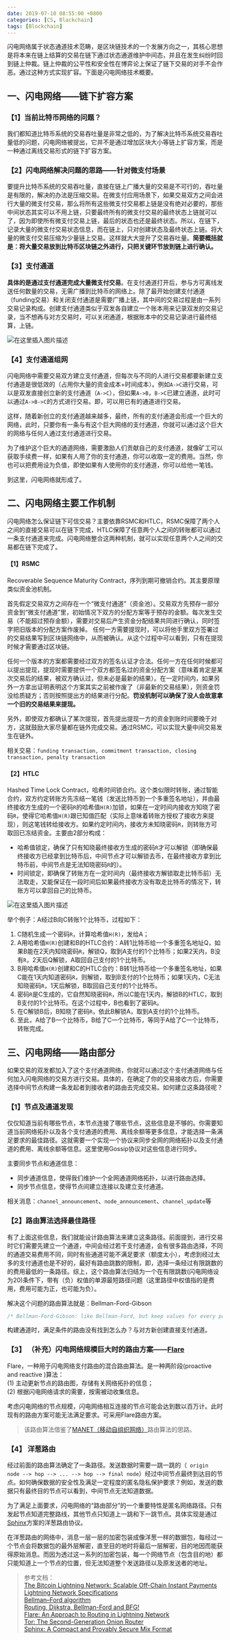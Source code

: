 ```yaml
---
date: 2019-07-10 08:55:00 +0800
categories: [CS, Blackchain]
tags: [Blockchain]
---
```




闪电网络属于状态通道技术范畴，是区块链技术的一个发展方向之一，其核心思想是将本来在链上结算的交易在链下通过状态通道维护中间态，并且在发生纠纷时回到链上仲裁。链上仲裁的公平性和安全性在博弈论上保证了链下交易的对手不会作恶。通过这种方式实现扩容。下面是闪电网络技术概要。
## 一、闪电网络——链下扩容方案
### 【1】当前比特币网络的问题？
我们都知道比特币系统的交易吞吐量是非常之低的，为了解决比特币系统交易吞吐量低的问题，闪电网络被提出，它并不是通过增加区块大小等链上扩容方案，而是一种通过离线交易形式的链下扩容方案。
  
### 【2】闪电网络解决问题的思路——针对微支付场景
要提升比特币系统的交易吞吐量，直接在链上广播大量的交易是不可行的，吞吐量是有限的，解决的办法是压缩交易。在微支付应用场景下，如果交易双方之间会进行大量的微支付交易，那么将所有这些微支付交易都上链是没有绝对必要的，那些中间状态其实可以不用上链，只要最终所有的微支付交易的最终状态上链就可以了，因为即使所有微支付交易上链，最后的状态也还是最终状态。所以，在链下，记录大量的微支付交易状态信息，而在链上，只对创建状态及最终状态上链。将大量的微支付交易压缩为少量链上交易。这样就大大提升了交易吞吐量。**简要概括就是：将大量交易放到比特币区块链之外进行，只把关键环节放到链上进行确认。**

### 【3】支付通道
**具体的是通过支付通道完成大量微支付交易**。在支付通道打开后，参与方可离线发送任何数量的交易，无需广播到比特币的网络上。除了最开始创建支付通道（funding交易）和关闭支付通道是需要广播上链，其中间的交易过程是由一系列交易记录构成。创建支付通道类似于双发各自建立一个账本用来记录双发的交易记录，当不想再与对方交易时，可以关闭通道，根据账本中的交易记录进行最终结算，上链。

![在这里插入图片描述](/assets/img/cs/paymentchannel.png)

### 【4】支付通道组网
闪电网络中需要交易双方建立支付通道，但每次与不同的人进行交易都要新建立支付通道是很低效的（占用你大量的资金成本+时间成本）。例如`A->C`进行交易，可以是双发直接创立新的支付通道（`A->C`），但如果`A->B`，`B->C`已建立通道，此时可以通过`A->B->C`的方式进行交易。即，可以用已有的通道进行交易。

这样，随着新创立的支付通道越来越多，最终，所有的支付通道会形成一个巨大的网络，此时，只要你有一条与有这个巨大网络的支付通道，你就可以通过这个巨大的网络与任何人通过支付通道进行交易。

为了维护这个巨大的通道网络，需要激励人们贡献自己的支付通道，就像矿工可以获取手续费一样，如果有人用了你的支付通道，你可以收取一定的费用。当然，你也可以把费用设为负值，即使如果有人使用你的支付通道，你可以给他一笔钱。

到这里，闪电网络就形成了。

## 二、闪电网络主要工作机制
闪电网络怎么保证链下可信交易？主要依靠RSMC和HTLC，RSMC保障了两个人之间的直接交易可以在链下完成，HTLC保障了任意两个人之间的转账都可以通过一条支付通道来完成。闪电网络整合这两种机制，就可以实现任意两个人之间的交易都在链下完成了。

#### 【1】RSMC
Recoverable Sequence Maturity Contract，序列到期可撤销合约。其主要原理类似资金池机制。

首先假定交易双方之间存在一个“微支付通道”（资金池）。交易双方先预存一部分资金到“微支付通道”里，初始情况下双方的分配方案等于预存的金额。每次发生交易（不能超过预存金额），需要对交易后产生资金分配结果共同进行确认，同时签字把旧版本的分配方案作废掉。 任何一方需要提现时，可以将他手里双方签署过的交易结果写到区块链网络中，从而被确认。从这个过程中可以看到，只有在提现时候才需要通过区块链。

任何一个版本的方案都需要经过双方的签名认证才合法。任何一方在任何时候都可以提出提现，提现时需要提供一个双方都签名过的资金分配方案（意味着肯定是某次交易后的结果，被双方确认过，但未必是最新的结果）。在一定时间内，如果另外一方拿出证明表明这个方案其实之前被作废了（非最新的交易结果），则资金罚没给质疑方；否则按照提出方的结果进行分配。**罚没机制可以确保了没人会故意拿一个旧的交易结果来提现。**

另外，即使双方都确认了某次提现，首先提出提现一方的资金到账时间要晚于对方，这就鼓励大家尽量都在链外完成交易。通过RSMC，可以实现大量中间交易发生在链外。

相关交易：`funding transaction, commitment transaction, closing transaction, penalty transaction`

#### 【2】HTLC
Hashed Time Lock Contract，哈希时间锁合约。这个类似限时转账，通过智能合约，双方约定转账方先冻结一笔钱（发送比特币到一个多重签名地址），并由最终接收方生成的一个密码`R`的哈希值`H(R)`加锁，如果在一定时间内接收方知晓了密码`R`，使得它哈希值`H(R)`跟已知值匹配（实际上意味着转账方授权了接收方来提现），则这笔钱转给接收方。如果约定时间内，接收方未知晓密码`R`，则转账方可取回已冻结资金。主要由2部分构成：
- 哈希值锁定，确保了只有知晓最终接收方生成的密码`R`才可以解锁（即确保最终接收方已经拿到比特币后，中间节点才可以解锁去币，在最终接收方拿到比特币前，中间节点是无法知晓密码`R`的）。
- 时间锁定，即确保了转账方在一定时间内（最终接收方解锁取走比特币前）无法取走，又能保证在一段时间后如果最终接收方没有取走比特币的情况下，转账方可以拿回自己的比特币。

![在这里插入图片描述](/assets/img/cs/htlc.png)

举个例子：A经过B向C转账1个比特币，过程如下：
1. C随机生成一个密码`R`，计算哈希值`H(R)`，发给A；
2. A用哈希值`H(R)`创建和B的HTLC合约：A转1比特币给一个多重签名地址Q，如果B能在2天内知晓密码`R`，解锁Q，取到A支付的1个比特币；如果2天内，B没有`R`，2天后Q解锁，A取回自己支付的1个比特币。
3. B用哈希值`H(R)`创建和C的HTLC合约：B转1比特币给一个多重签名地址，如果C能在1天内知道密码`R`，则解锁，取到B支付的1个比特币；如果1天内，C无法知晓密码`R`，1天后解锁，B取回自己支付的1个比特币。
4. 密码`R`是C生成的，它自然知晓密码`R`，所以C能在1天内，解锁B的HTLC，取到B支付的1个比特币。在这个过程中，B也看到了密码`R`。
5. 在C解锁B后，B知晓了密码`R`，依此B解锁A，取到A支付的1个比特币。
6. 至此，A给了B一个比特币，B给了C一个比特币，等同于A给了C一个比特币，转账完成。

## 三、闪电网络——路由部分
如果交易的双发都加入了这个支付通道网络，你就可以通过这个支付通道网络与任何加入闪电网络的交易方进行交易。具体的，在确定了你的交易接收方后，你需要选择中间节点构建一条发起者到接收者的路由去完成交易。如何建立这条路径呢？

### 【1】节点及通道发现

仅仅知道当前有哪些节点，本节点连接了哪些节点，这些信息是不够的。你需要知道当前网络拓扑以及各个支付通道的费用、离线余额等更多信息，才能选择一条满足要求的最佳路径。这就需要一个实现一个协议来同步全网的网络拓扑以及支付通道的费用、离线余额等信息。这里使用Gossip协议对这些信息进行同步。

主要同步节点和通道信息：
- 同步通道信息，使得我们维护一个全网通道网络拓扑，以进行路由选择。
- 同步节点信息，使得节点间建立连接以及建立支付通道。

相关消息：`channel_announcement`、`node_announcement`、`channel_update`等


### 【2】路由算法选择最佳路径
有了上面这些信息，我们就能设计路由算法来建立这条路径。前面提到，进行交易时它们需要先建立一个通道，中间会经过若干支付通道，会有很多路由选择，不同的通道交易费用不同，同时有些通道可能不满足要求（额度太小），考虑到经过太多的支付通道也是不好的，最好有路由跳数的限制，即，选择一条经过有限跳数的的费用最低的一条路径。综上，这个路由算法归结为一个在有限跳数(闪电网络设为20)条件下，带有（负）权值的单源最短路径问题（这里路径中权值指的是费用，费用可能为正，也可能为负）。

解决这个问题的路由算法就是：Bellman-Ford-Gibson
```c
/* Bellman-Ford-Gibson: like Bellman-Ford, but keep values for every path length. */
```

构建通道时，满足条件的路由没有找到怎么办？与对方新创建直接支付通道。


### 【3】 （补充）闪电网络规模巨大时的路由方案——[Flare](https://bitfury.com/content/downloads/whitepaper_flare_an_approach_to_routing_in_lightning_network_7_7_2016.pdf)
Flare，一种用于闪电网络支付路由的混合路由算法。是一种两阶段(proactive and reactive )算法：       
(1) 主动更新节点的路由图，存储有关网络拓扑的信息；  
(2) 根据闪电网络请求的需要，按需被动收集信息。

考虑闪电网络的节点规模，闪电网络相互连接的节点可能会达到数以百万计。此时现有的路由方案可能无法满足要求。可采用Flare路由方案。

>该路由算法借鉴了[MANET（移动自组织网络）](https://en.wikipedia.org/wiki/Mobile_ad_hoc_network)路由算法的思路。

### 【4】 洋葱路由
经过前面的路由算法确定了一条路径。发送数据时需要一跳一跳的（` origin node --> hop --> ... --> hop --> final node`）经过中间节点最终到达目的节点。如何确保数据的安全性及满足一定程度的匿名隐私保护要求？例如，发送的数据只有最终目的节点可以看到，中间节点无法知道数据。

为了满足上面要求，闪电网络的“路由部分”的一个重要特性是匿名网络路径。只有发起节点知道完整路线，其他节点只知道上一跳和下一跳节点。具体实现是通过[Sphinx](https://cypherpunks.ca/~iang/pubs/Sphinx_Oakland09.pdf)方案的洋葱路由协议。

在洋葱路由的网络中，消息一层一层的加密包装成像洋葱一样的数据包，每经过一个节点会将数据包的最外层解密，直至目的地时将最后一层解密，目的地因而能获得原始消息。而因为透过这一系列的加密包装，每一个网络节点（包含目的地）都只能知道上一个节点的位置，但无法知道整个发送路径以及原发送者的地址。

>参考文档：  
[The Bitcoin Lightning Network: Scalable Off-Chain Instant Payments](https://lightning.network/lightning-network-paper.pdf)     
[Lightning Network Specifications](https://github.com/lightningnetwork/lightning-rfc)       
[Bellman–Ford algorithm](https://en.wikipedia.org/wiki/Bellman%E2%80%93Ford_algorithm)       
[Routing, Dijkstra, Bellman-Ford and BFG!](https://medium.com/@rusty_lightning/routing-dijkstra-bellman-ford-and-bfg-7715840f004)     
[Flare: An Approach to Routing
in Lightning Network](https://bitfury.com/content/downloads/whitepaper_flare_an_approach_to_routing_in_lightning_network_7_7_2016.pdf)        
[Tor: The Second-Generation Onion Router](https://pdfs.semanticscholar.org/b859/4769692b7cac6f19f48a29f8a9b1a41f526b.pdf)        
[Sphinx: A Compact and Provably Secure Mix Format](https://cypherpunks.ca/~iang/pubs/Sphinx_Oakland09.pdf)     

